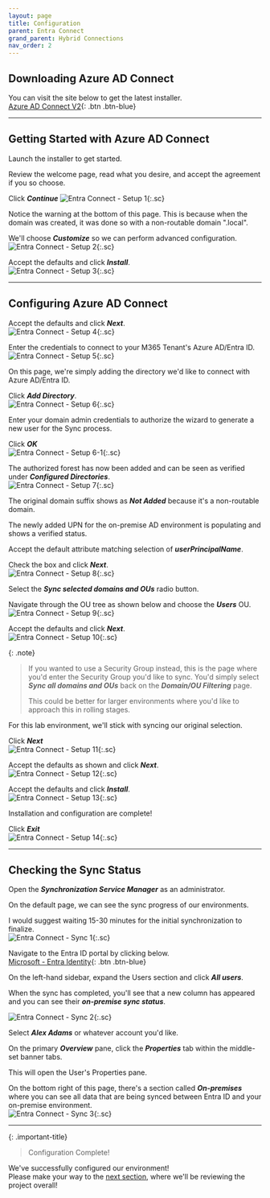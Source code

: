 ```yaml
---
layout: page
title: Configuration
parent: Entra Connect
grand_parent: Hybrid Connections
nav_order: 2
---
```




## Downloading Azure AD Connect

You can visit the site below to get the latest installer.  
[Azure AD Connect V2](https://www.microsoft.com/en-us/download/details.aspx?id=47594){: .btn .btn-blue}



---



## Getting Started with Azure AD Connect


Launch the installer to get started.  

Review the welcome page, read what you desire, and accept the agreement if you so choose.  

Click ***Continue***
![](/assets/images/projects/project01/entra-connect/entra-connect-setup-1.png "Entra Connect - Setup 1"){:.sc}  

Notice the warning at the bottom of this page. This is because when the domain was created, it was done so with a non-routable domain ".local".  

We'll choose ***Customize*** so we can perform advanced configuration.  
![](/assets/images/projects/project01/entra-connect/entra-connect-setup-2.png "Entra Connect - Setup 2"){:.sc}  

Accept the defaults and click ***Install***.  
![](/assets/images/projects/project01/entra-connect/entra-connect-setup-3.png "Entra Connect - Setup 3"){:.sc}  



---



## Configuring Azure AD Connect


Accept the defaults and click ***Next***.  
![](/assets/images/projects/project01/entra-connect/entra-connect-setup-4.png "Entra Connect - Setup 4"){:.sc}  

Enter the credentials to connect to your M365 Tenant's Azure AD/Entra ID.  
![](/assets/images/projects/project01/entra-connect/entra-connect-setup-5.png "Entra Connect - Setup 5"){:.sc}  

On this page, we're simply adding the directory we'd like to connect with Azure AD/Entra ID.  

Click ***Add Directory***.  
![](/assets/images/projects/project01/entra-connect/entra-connect-setup-6.png "Entra Connect - Setup 6"){:.sc}  

Enter your domain admin credentials to authorize the wizard to generate a new user for the Sync process.  

Click ***OK***  
![](/assets/images/projects/project01/entra-connect/entra-connect-setup-6-1.png "Entra Connect - Setup 6-1"){:.sc}  

The authorized forest has now been added and can be seen as verified under ***Configured Directories***.  
![](/assets/images/projects/project01/entra-connect/entra-connect-setup-7.png "Entra Connect - Setup 7"){:.sc}  

The original domain suffix shows as ***Not Added*** because it's a non-routable domain.  

The newly added UPN for the on-premise AD environment is populating and shows a verified status.  

Accept the default attribute matching selection of ***userPrincipalName***.  

Check the box and click ***Next***.  
![](/assets/images/projects/project01/entra-connect/entra-connect-setup-8.png "Entra Connect - Setup 8"){:.sc}  

Select the ***Sync selected domains and OUs*** radio button.  

Navigate through the OU tree as shown below and choose the ***Users*** OU.  
![](/assets/images/projects/project01/entra-connect/entra-connect-setup-9.png "Entra Connect - Setup 9"){:.sc}  

Accept the defaults and click ***Next***.  
![](/assets/images/projects/project01/entra-connect/entra-connect-setup-10.png "Entra Connect - Setup 10"){:.sc}  

{: .note}
> If you wanted to use a Security Group instead, this is the page where you'd enter the Security Group you'd like to sync. You'd simply select ***Sync all domains and OUs*** back on the ***Domain/OU Filtering*** page.  
> 
> This could be better for larger environments where you'd like to approach this in rolling stages.  

For this lab environment, we'll stick with syncing our original selection.  

Click ***Next***  
![](/assets/images/projects/project01/entra-connect/entra-connect-setup-11.png "Entra Connect - Setup 11"){:.sc}  

Accept the defaults as shown and click ***Next***.  
![](/assets/images/projects/project01/entra-connect/entra-connect-setup-12.png "Entra Connect - Setup 12"){:.sc}  

Accept the defaults and click ***Install***.  
![](/assets/images/projects/project01/entra-connect/entra-connect-setup-13.png "Entra Connect - Setup 13"){:.sc}  

Installation and configuration are complete!  

Click ***Exit***  
![](/assets/images/projects/project01/entra-connect/entra-connect-setup-14.png "Entra Connect - Setup 14"){:.sc}  



---



## Checking the Sync Status

Open the ***Synchronization Service Manager*** as an administrator.  

On the default page, we can see the sync progress of our environments.  

I would suggest waiting 15-30 minutes for the initial synchronization to finalize.  
![](/assets/images/projects/project01/entra-connect/entra-connect-sync-1.png "Entra Connect - Sync 1"){:.sc}  

Navigate to the Entra ID portal by clicking below.  
[Microsoft - Entra Identity](https://entra.microsoft.com/){: .btn .btn-blue}  

On the left-hand sidebar, expand the Users section and click ***All users***.  

When the sync has completed, you'll see that a new column has appeared and you can see their ***on-premise sync status***.  

![](/assets/images/projects/project01/entra-connect/entra-connect-sync-2.png "Entra Connect - Sync 2"){:.sc}  

Select ***Alex Adams*** or whatever account you'd like.  

On the primary ***Overview*** pane, click the ***Properties*** tab within the middle-set banner tabs.  

This will open the User's Properties pane.  

On the bottom right of this page, there's a section called ***On-premises*** where you can see all data that are being synced between Entra ID and your on-premise environment.  
![](/assets/images/projects/project01/entra-connect/entra-connect-sync-3.png "Entra Connect - Sync 3"){:.sc}  



---



{: .important-title}
> Configuration Complete!
>
We've successfully configured our environment!  
Please make your way to the [next section], where we'll be reviewing the project overall!


[next section]: /projects/project01/project01_children/project01_summary